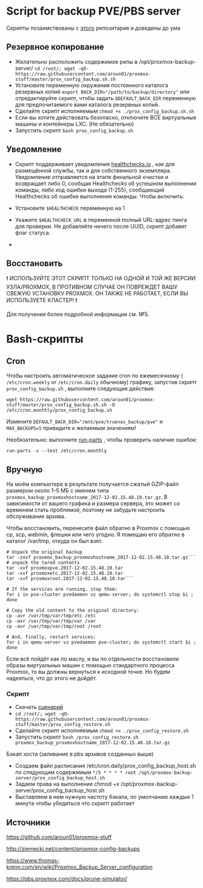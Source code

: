 # Script for backup PVE/PBS server

Скрипты позаимствованы с [этого](https://github.com/aroun01/proxmox-stuff) репозитария и доведены до ума


## Резервное копирование
* Желательно расположить содержимое репы в /opt/proxmox-backup-server/
```cd /root/; wget -qO- https://raw.githubusercontent.com/aroun01/proxmox-stuff/master/prox_config_backup.sh.sh```
* Установите переменную окружения постоянного каталога резервных копий ```export BACK_DIR="/path/to/backup/directory"``` или отредактируйте скрипт, чтобы задать ```$DEFAULT_BACK_DIR``` переменную для предпочитаемого вами каталога резервных копий.
* Сделайте скрипт исполняемым ```chmod +x ./prox_config_backup.sh.sh```
* Если вы хотите действовать безопасно, отключите ВСЕ виртуальные машины и контейнеры LXC. (Не обязательно)
* Запустить скрипт ```bash prox_config_backup.sh```


## Уведомление

* Скрипт поддерживает уведомления [healthchecks.io](https://healthchecks.io) , как для размещённой службы, так и для собственного экземпляра. Уведомление отправляется на этапе финальной очистки и возвращает либо 0, сообщая Healthchecks об успешном выполнении команды, либо код ошибки выхода (1-255), сообщающий Healthchecks об ошибке выполнения команды. Чтобы включить:

* Установите `$HEALTHCHECK` переменную на 1
* Укажите `$HEALTHCHECK_URL` в переменной полный URL-адрес пинга для проверки. Не добавляйте ничего после UUID, скрипт добавит флаг статуса.
* 
## Восстановить
❗ ИСПОЛЬЗУЙТЕ ЭТОТ СКРИПТ ТОЛЬКО НА ОДНОЙ И ТОЙ ЖЕ ВЕРСИИ УЗЛА/PROXMOX, В ПРОТИВНОМ СЛУЧАЕ ОН ПОВРЕЖДЕТ ВАШУ СВЕЖУЮ УСТАНОВКУ PROXMOX. ОН ТАКЖЕ НЕ РАБОТАЕТ, ЕСЛИ ВЫ ИСПОЛЬЗУЕТЕ КЛАСТЕР! ❗

Для получения более подробной информации см. №5.

# Bash-скрипты
## Cron
Чтобы настроить автоматическое задание cron по ежемесячному ( ```/etc/cron.weekly``` or ```/etc/cron.daily``` обычному) графику, запустив скрипт `prox_config_backup.sh` , выполните следующие действия:

```wget https://raw.githubusercontent.com/aroun01/proxmox-stuff/master/prox_config_backup.sh.sh -O /etc/cron.monthly/prox_config_backup.sh```

Измените ```DEFAULT_BACK_DIR="/mnt/pve/truenas_backup/pve"``` и ```MAX_BACKUPS=5``` привидите к желаемым значениям!

Необязательно: выполните [run-parts](https://superuser.com/questions/402781/what-is-run-parts-in-etc-crontab-and-how-do-i-use-it) , чтобы проверить наличие ошибок:

```run-parts -v --test /etc/cron.monthly```

## Вручную

На моём компьютере в результате получается сжатый GZIP-файл размером около 1–5 МБ с именем типа ```proxmox_backup_proxmoxhostname_2017-12-02.15.48.10.tar.gz```.
В зависимости от вашего графика и размера сервера, это может со временем стать проблемой, поэтому не
забудьте настроить обслуживание архива.

Чтобы восстановить, перенесите файл обратно в Proxmox с помощью cp, scp, webmin, флешки или чего угодно.
Я помещаю его обратно в каталог /var/tmp, откуда он был взят.

```
# Unpack the original backup
tar -zxvf proxmox_backup_proxmoxhostname_2017-12-02.15.48.10.tar.gz```
# unpack the tared contents
tar -xvf proxmoxpve.2017-12-02.15.48.10.tar
tar -xvf proxmoxetc.2017-12-02.15.48.10.tar
tar -xvf proxmoxroot.2017-12-02.15.48.10.tar```

# If the services are running, stop them:
for i in pve-cluster pvedaemon vz qemu-server; do systemctl stop $i ; done

# Copy the old content to the original directory:
cp -avr /var/tmp/var/tmp/etc /etc
cp -avr /var/tmp/var/tmp/var /var
cp -avr /var/tmp/var/tmp/root /root

# And, finally, restart services:
for i in qemu-server vz pvedaemon pve-cluster; do systemctl start $i ; done
```
Если всё пойдёт как по маслу, и вы по отдельности восстановили образы виртуальных машин с помощью стандартного процесса Proxmox, то
вы должны вернуться к исходной точке. Но будем надеяться, что до этого не дойдёт.

### Скрипт 

* Скачать  [сценарий](https://raw.githubusercontent.com/aroun01/proxmox-stuff/master/prox_config_restore.sh)  
* ```cd /root/; wget -qO- https://raw.githubusercontent.com/aroun01/proxmox-stuff/master/prox_config_restore.sh```
* Сделайте скрипт исполняемым ```chmod +x ./prox_config_restore.sh```
* Запустить скрипт ```bash /prox_config_restore.sh proxmox_backup_proxmoxhostname_2017-12-02.15.48.10.tar.gz```

Бэкап хоста (заливание в pbs архивов созданных выше)


* Создаем файл расписания /etc/cron.daily/prox_config_backup_host.sh по следующим содержимым
  ```*/5 * * * * root /opt/proxmox-backup-server/prox_config_backup_host.sh```
* Задаем права на выполнение chmod +x /opt/proxmox-backup-server/prox_config_backup_host.sh
* Выставляем в нем нужную частоту бэкапа, по умолчанию каждые 1 минута чтобы убедиться что скрипт работает

## Источники
https://github.com/aroun01/proxmox-stuff

http://ziemecki.net/content/proxmox-config-backups

https://www.thomas-krenn.com/en/wiki/Proxmox_Backup_Server_configuration

https://pbs.proxmox.com/docs/prune-simulator/
